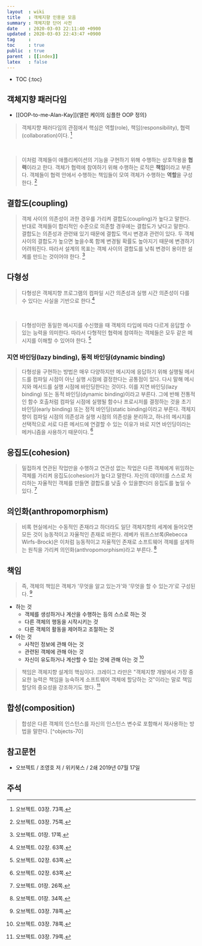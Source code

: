 ```yaml
---
layout  : wiki
title   : 객체지향 인용문 모음
summary : 객체지향 단어 사전
date    : 2020-03-03 22:11:40 +0900
updated : 2020-03-03 22:43:47 +0900
tag     : 
toc     : true
public  : true
parent  : [[index]]
latex   : false
---
```

* TOC
{:toc}

## 객체지향 패러다임

* [[OOP-to-me-Alan-Kay]]{앨런 케이의 심플한 OOP 정의}

> 객체지향 패러다임의 관점에서 핵심은 역할(role), 책임(responsibility), 협력(collaboration)이다.
[^objects-73]

<br/>

> 이처럼 객체들이 애플리케이션의 기능을 구현하기 위해 수행하는 상호작용을 **협력**이라고 한다.
객체가 협력에 참여하기 위해 수행하는 로직은 **책임**이라고 부른다.
객체들이 협력 안에서 수행하는 책임들이 모여 객체가 수행하는 **역할**을 구성한다.
[^objects-75]

## 결합도(coupling)

> 객체 사이의 의존성이 과한 경우를 가리켜 결합도(coupling)가 높다고 말한다.
반대로 객체들이 합리적인 수준으로 의존할 경우에는 결합도가 낮다고 말한다.
결합도는 의존성과 관련돼 있기 때문에 결합도 역시 변경과 관련이 있다.
두 객체 사이의 결합도가 높으면 높을수록 함께 변경될 확률도 높아지기 때문에 변경하기 어려워진다.
따라서 설계의 목표는 객체 사이의 결합도를 낮춰 변경이 용이한 설계를 만드는 것이어야 한다.
[^objects-17]

## 다형성

> 다형성은 객체지향 프로그램의 컴파일 시간 의존성과 실행 시간 의존성이 다를 수 있다는 사실을 기반으로 한다.[^objects-63]

<br/>

> 다형성이란 동일한 메시지를 수신했을 때 객체의 타입에 따라 다르게 응답할 수 있는 능력을 의미한다.
따라서 다형적인 협력에 참여하는 객체들은 모두 같은 메시지를 이해할 수 있어야 한다.
[^objects-63]

### 지연 바인딩(lazy binding), 동적 바인딩(dynamic binding)

> 다형성을 구현하는 방법은 매우 다양하지만 메시지에 응답하기 위해 실행될 메서드를 컴파일 시점이 아닌 실행 시점에 결정한다는 공통점이 있다.
다시 말해 메시지와 메서드를 실행 시점에 바인딩한다는 것이다.
이를 지연 바인딩(lazy binding) 또는 동적 바인딩(dynamic binding)이라고 부른다.
그에 반해 전통적인 함수 호출처럼 컴파일 시점에 실행될 함수나 프로시저를 결정하는 것을 초기 바인딩(early binding) 또는 정적 바인딩(static binding)이라고 부른다.
객체지향이 컴파일 시점의 의존성과 실행 시점의 의존성을 분리하고, 하나의 메시지를 선택적으로 서로 다른 메서드에 연결할 수 있는 이유가 바로 지연 바인딩이라는 메커니즘을 사용하기 때문이다.
[^objects-63]


## 응집도(cohesion)

> 밀접하게 연관된 작업만을 수행하고 연관성 없는 작업은 다른 객체에게 위임하는 객체를 가리켜 응집도(cohesion)가 높다고 말한다.
자신의 데이터를 스스로 처리하는 자율적인 객체를 만들면 결합도를 낮출 수 있을뿐더러 응집도를 높일 수 있다.
[^objects-26]

## 의인화(anthropomorphism)

> 비록 현실에서는 수동적인 존재라고 하더라도 일단 객체지향의 세계에 들어오면 모든 것이 능동적이고 자율적인 존재로 바뀐다.
레베카 워프스브록(Rebecca Wirfs-Brock)은 이처럼 능동적이고 자율적인 존재로 소프트웨어 객체를 설계하는 원칙을 가리켜 의인화(anthropomorphism)라고 부른다.
[^objects-34]

## 책임

> 즉, 객체의 책임은 객체가 '무엇을 알고 있는가'와 '무엇을 할 수 있는가'로 구성된다.
[^objects-78]

>
* 하는 것
    * 객체를 생성하거나 계산을 수행하는 등의 스스로 하는 것
    * 다른 객체의 행동을 시작시키는 것
    * 다른 객체의 활동을 제어하고 조절하는 것
* 아는 것
    * 사적인 정보에 관해 아는 것
    * 관련된 객체에 관해 아는 것
    * 자신이 유도하거나 계산할 수 있는 것에 관해 아는 것
[^objects-78]

> 책임은 객체지향 설계의 핵심이다. 크레이그 라만은 "객체지향 개발에서 가장 중요한 능력은 책임을 능숙하게 소프트웨어 객체에 할당하는 것"이라는 말로 책임 할당의 중요성을 강조하기도 했다.
[^objects-79]

## 합성(composition)

> 합성은 다른 객체의 인스턴스를 자신의 인스턴스 변수로 포함해서 재사용하는 방법을 말한다.
[^objects-70]

## 참고문헌

* 오브젝트 / 조영호 저 / 위키북스 / 2쇄 2019년 07월 17일

## 주석

[^objects-17]: 오브젝트. 01장. 17쪽.
[^objects-26]: 오브젝트. 01장. 26쪽.
[^objects-34]: 오브젝트. 01장. 34쪽.
[^objects-63]: 오브젝트. 02장. 63쪽.
[^objects-73]: 오브젝트. 03장. 73쪽.
[^objects-75]: 오브젝트. 03장. 75쪽.
[^objects-78]: 오브젝트. 03장. 78쪽.
[^objects-79]: 오브젝트. 03장. 79쪽.
